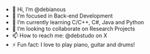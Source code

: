 - 👋 Hi, I’m @debianous
- 👀 I’m focused in Back-end Development
- 🌱 I’m currently learning C/C++, C#, Java and Python
- 💞️ I’m looking to collaborate on Research Projects
- 📫 How to reach me: @debstudo on X
- ⚡ Fun fact: I love to play piano, guitar and drums!
